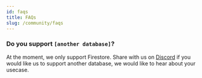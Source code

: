 ```yaml
---
id: faqs
title: FAQs
slug: /community/faqs
---
```


### Do you support `[another database]`?

At the moment, we only support Firestore. Share with us on
[Discord](https://discord.com/invite/B8yAD5PDX4) if you would like us to support
another database, we would like to hear about your usecase.
